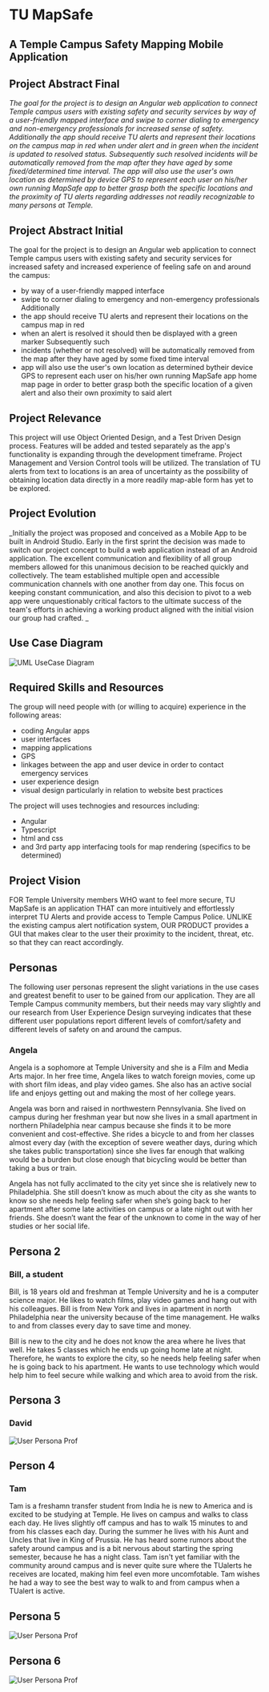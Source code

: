 # TU MapSafe
## A Temple Campus Safety Mapping Mobile Application
## Project Abstract Final
_The goal for the project is to design an Angular web application to connect Temple campus users with existing safety and security services by way of a user-friendly mapped interface and swipe to corner dialing to emergency and non-emergency professionals for increased sense of safety. Additionally the app should receive TU alerts and represent their locations on the campus map in red when under alert and in green when the incident is updated to resolved status. Subsequently such resolved incidents will be automatically removed from the map after they have aged by some fixed/determined time interval. The app will also use the user's own location as determined by device GPS to represent each user on his/her own running MapSafe app to better grasp both the specific locations and the proximity of TU alerts regarding addresses not readily recognizable to many persons at Temple._ 

## Project Abstract Initial
The goal for the project is to design an Angular web application to connect Temple campus users with existing safety and security services for increased safety and increased experience of feeling safe on and around the campus: 
- by way of a user-friendly mapped interface
- swipe to corner dialing to emergency and non-emergency professionals  Additionally 
- the app should receive TU alerts and represent their locations on the campus map in red 
- when an alert is resolved it should then be displayed with a green marker Subsequently such 
- incidents (whether or not resolved) will be automatically removed from the map after they have aged by some fixed time interval
- app will also use the user's own location as determined bytheir device GPS to represent each user on his/her own running MapSafe app home map page in order to better grasp both the specific location of a given alert and also their own proximity to said alert


## Project Relevance
This project will use Object Oriented Design, and a Test Driven Design process. Features will be added and tested separately as the app's functionality is expanding through the development timeframe. Project Management and Version Control tools will be utilized. 
The translation of TU alerts from text to locations is an area of uncertainty as the possibility of obtaining location data directly in a more readily map-able form has yet to be explored. 


## Project Evolution
_Initially the project was proposed and conceived as a Mobile App to be built in Android Studio.
Early in the first sprint the decision was made to switch our project concept to build a web application instead of an Android application. The excellent communication and flexibility of all group members allowed for this unanimous decision to be reached quickly and collectively. The team established multiple open and accessible communication channels with one another from day one. This focus on keeping constant communication, and also this decision to pivot to a web app were unquestionably critical factors to the ultimate success of the team's efforts in achieving a working product aligned with the initial vision our group had crafted. _

## Use Case Diagram
![UML UseCase Diagram](MapSafe3.PNG)

## Required Skills and Resources
The group will need people with (or willing to acquire) experience in the following areas:
- coding Angular apps
- user interfaces 
- mapping applications
- GPS
- linkages between the app and user device in order to contact emergency services
- user experience design
- visual design particularly in relation to website best practices

The project will uses technogies and resources including:
- Angular
- Typescript
- html and css
- and 3rd party app interfacing tools for map rendering (specifics to be determined)

## Project Vision

FOR Temple University members WHO want to feel more secure, TU MapSafe is an application THAT can more intuitively and effortlessly interpret TU Alerts and provide access to Temple Campus Police.
UNLIKE the existing campus alert notification system, OUR PRODUCT provides a GUI that makes clear to the user their proximity to the incident, threat, etc. so that they can react accordingly. 

## Personas 
The following user personas represent the slight variations in the use cases and greatest benefit to user to be gained from our application. They are all Temple Campus community members, but their needs may vary slightly and our research from User Experience Design surveying indicates that these different user populations report different levels of comfort/safety and different levels of safety on and around the campus. 

### Angela 
Angela is a sophomore at Temple University and she is a Film and Media Arts major. 
In her free time, Angela likes to watch foreign movies, come up with short film ideas, and play video games. 
She also has an active social life and enjoys getting out and making the most of her college years.

Angela was born and raised in northwestern Pennsylvania. 
She lived on campus during her freshman year but now she lives in a small apartment in northern Philadelphia 
near campus because she finds it to be more convenient and cost-effective. 
She rides a bicycle to and from her classes almost every day 
(with the exception of severe weather days, during which she takes public transportation) 
since she lives far enough that walking would be a burden but close enough that bicycling would be better than taking a bus or train. 

Angela has not fully acclimated to the city yet since she is relatively new to Philadelphia. 
She still doesn’t know as much about the city as she wants to know so she needs help feeling safer 
when she’s going back to her apartment after some late activities on campus or a late night out with her friends. 
She doesn’t want the fear of the unknown to come in the way of her studies or her social life.

## Persona 2
### Bill, a student 
Bill, is 18 years old and freshman at Temple University and he is a computer science major. He likes to watch films, play video games and hang out with his colleagues. Bill is from New York and lives in apartment in north Philadelphia near the university because of the time management. He walks to and from classes every day to save time and money. 

Bill is new to the city and he does not know the area where he lives that well. He takes 5 classes which he ends up going home late at night. Therefore, he wants to explore the city, so he needs help feeling safer when he is going back to his apartment. He wants to use technology which would help him to feel secure while walking and which area to avoid from the risk. 

## Persona 3
### David
![User Persona Prof](User_Persona_Prof.png)


## Person 4
### Tam
Tam is a freshamn transfer student from India he is new to America and is excited to be studying at Temple. He lives on campus and walks to class each day. He lives slightly off campus and has to walk 15 minutes to and from his classes each day. During the summer he lives with his Aunt and Uncles that live in King of Prussia. He has heard some rumors about the safety around campus and is a bit nervous about starting the spring semester, because he has a night class. Tam isn't yet familiar with the community around campus and is never quite sure where the TUalerts he receives are located, making him feel even more uncomfotable. Tam wishes he had a way to see the best way to walk to and from campus when a TUalert is active. 

## Persona 5
![User Persona Prof](Hannah.png)


## Persona 6
![User Persona Prof](Eric.png)







